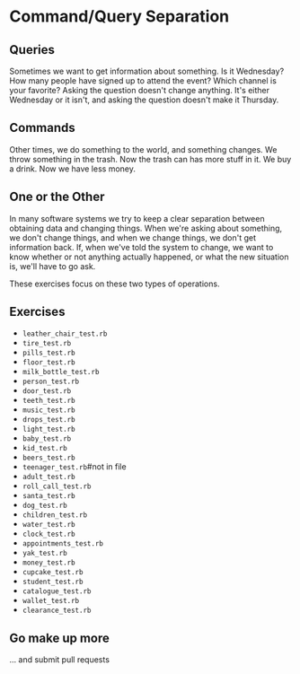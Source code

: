 # Command/Query Separation

## Queries

Sometimes we want to get information about something. Is it Wednesday? How many people have signed up to attend the event? Which channel is your favorite? Asking the question doesn't change anything. It's either Wednesday or it isn't, and asking the question doesn't make it Thursday.

## Commands

Other times, we do something to the world, and something changes. We throw something in the trash. Now the trash can has more stuff in it. We buy a drink. Now we have less money.

## One or the Other

In many software systems we try to keep a clear separation between obtaining data and changing things. When we're asking about something, we don't change things, and when we change things, we don't get information back. If, when we've told the system to change, we want to know whether or not anything actually happened, or what the new situation is, we'll have to go ask.

These exercises focus on these two types of operations.

## Exercises

- `leather_chair_test.rb`
- `tire_test.rb`
- `pills_test.rb`
- `floor_test.rb`
- `milk_bottle_test.rb`
- `person_test.rb`
- `door_test.rb`
- `teeth_test.rb`
- `music_test.rb`
- `drops_test.rb`
- `light_test.rb`
- `baby_test.rb`
- `kid_test.rb`
- `beers_test.rb`
- `teenager_test.rb`#not in file
- `adult_test.rb`
- `roll_call_test.rb`
- `santa_test.rb`
- `dog_test.rb`
- `children_test.rb`
- `water_test.rb`
- `clock_test.rb`
- `appointments_test.rb`
- `yak_test.rb`
- `money_test.rb`
- `cupcake_test.rb`
- `student_test.rb`
- `catalogue_test.rb`
- `wallet_test.rb`
- `clearance_test.rb`

## Go make up more

... and submit pull requests
